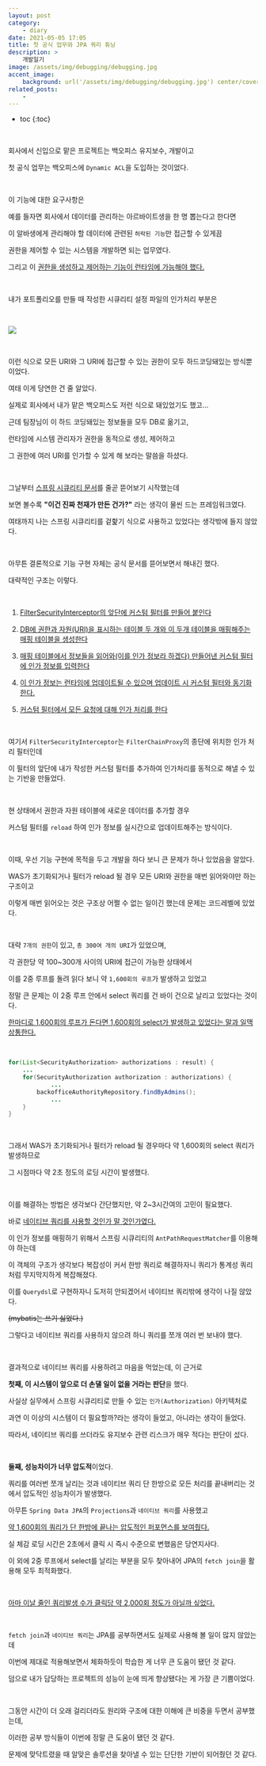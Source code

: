 ```yaml
---
layout: post
category:
    - diary
date: 2021-05-05 17:05
title: 첫 공식 업무와 JPA 쿼리 튜닝
description: >
    개발일기
image: /assets/img/debugging/debugging.jpg
accent_image:
    background: url('/assets/img/debugging/debugging.jpg') center/cover
related_posts:
    -
---
```


* toc
{:toc}
  
&nbsp;  

회사에서 신입으로 맡은 프로젝트는 백오피스 유지보수, 개발이고

첫 공식 업무는 백오피스에 `Dynamic ACL`을 도입하는 것이었다.

&nbsp;  

이 기능에 대한 요구사항은

예를 들자면 회사에서 데이터를 관리하는 아르바이트생을 한 명 뽑는다고 한다면

이 알바생에게 관리해야 할 데이터에 관련된 `허락된 기능`만 접근할 수 있게끔

권한을 제어할 수 있는 시스템을 개발하면 되는 업무였다.

그리고 이 <u>권한을 생성하고 제어하는 기능이 런타임에 가능해야 했다.</u>

&nbsp;  

내가 포트폴리오를 만들 때 작성한 시큐리티 설정 파일의 인가처리 부분은

&nbsp;  

![](https://img1.daumcdn.net/thumb/R1280x0/?scode=mtistory2&fname=https%3A%2F%2Fblog.kakaocdn.net%2Fdn%2FECEhQ%2Fbtq4dMw55YC%2F4VeG4WMAb1PXhHNk2ytc2k%2Fimg.png)

&nbsp;  

이런 식으로 모든 URI와 그 URI에 접근할 수 있는 권한이 모두 하드코딩돼있는 방식뿐이었다.

여태 이게 당연한 건 줄 알았다. 

실제로 회사에서 내가 맡은 백오피스도 저런 식으로 돼있었기도 했고...

근데 팀장님이 이 하드 코딩돼있는 정보들을 모두 DB로 옮기고,

런타임에 시스템 관리자가 권한을 동적으로 생성, 제어하고

그 권한에 여러 URI를 인가할 수 있게 해 보라는 말씀을 하셨다.

&nbsp;  

그날부터 [스프링 시큐리티 문서](https://docs.spring.io/spring-security/site/docs/current/reference/html5/)를 줄곧 뜯어보기 시작했는데

보면 볼수록 **"이건 진짜 천재가 만든 건가?"** 라는 생각이 물씬 드는 프레임워크였다.

여태까지 나는 스프링 시큐리티를 겉핥기 식으로 사용하고 있었다는 생각밖에 들지 않았다.

&nbsp;  

아무튼 결론적으로 기능 구현 자체는 공식 문서를 뜯어보면서 해내긴 했다.

대략적인 구조는 이렇다.

&nbsp;  

1. <u>FilterSecurityInterceptor의 앞단에 커스텀 필터를 만들어 붙인다</u>

2. <u>DB에 권한과 자원(URI)을 표시하는 테이블 두 개와 이 두개 테이블을 매핑해주는 매핑 테이블을 생성한다</u>

3. <u>매핑 테이블에서 정보들을 읽어와(이를 인가 정보라 하겠다) 만들어낸 커스텀 필터에 인가 정보를 입력한다</u>

4. <u>이 인가 정보는 런타임에 업데이트될 수 있으며 업데이트 시 커스텀 필터와 동기화한다.</u>

5. <u>커스텀 필터에서 모든 요청에 대해 인가 처리를 한다</u>

&nbsp;  

여기서 `FilterSecurityInterceptor`는 `FilterChainProxy`의 종단에 위치한 인가 처리 필터인데

이 필터의 앞단에 내가 작성한 커스텀 필터를 추가하여 인가처리를 동적으로 해낼 수 있는 기반을 만들었다.

&nbsp;  

현 상태에서 권한과 자원 테이블에 새로운 데이터를 추가할 경우

커스텀 필터를 `reload` 하여 인가 정보를 실시간으로 업데이트해주는 방식이다.

&nbsp;  

이때, 우선 기능 구현에 목적을 두고 개발을 하다 보니 큰 문제가 하나 있었음을 알았다.

WAS가 초기화되거나 필터가 reload 될 경우 모든 URI와 권한을 매번 읽어와야만 하는 구조이고

이렇게 매번 읽어오는 것은 구조상 어쩔 수 없는 일이긴 했는데 문제는 코드레벨에 있었다.

&nbsp;  

대략 `7개의 권한`이 있고, `총 300여 개의 URI`가 있었으며,

각 권한당 약 100~300개 사이의 URI에 접근이 가능한 상태에서

이를 2중 루프를 돌려 읽다 보니 약 `1,600회의 루프`가 발생하고 있었고

정말 큰 문제는 이 2중 루프 안에서 select 쿼리를 건 바이 건으로 날리고 있었다는 것이다.

<u>한마디로 1,600회의 루프가 돈다면 1,600회의 select가 발생하고 있었다는 말과 일맥상통한다.</u>

&nbsp;  

```java
for(List<SecurityAuthorization> authorizations : result) {
    ...
    for(SecurityAuthorization authorization : authorizations) {
            ...
        backofficeAuthorityRepository.findByAdmins();
            ...
    }
}
```

&nbsp;  

그래서 WAS가 초기화되거나 필터가 reload 될 경우마다 약 1,600회의 select 쿼리가 발생하므로

그 시점마다 약 2초 정도의 로딩 시간이 발생했다.

&nbsp;  

이를 해결하는 방법은 생각보다 간단했지만, 약 2~3시간여의 고민이 필요했다.

바로 <u>네이티브 쿼리를 사용할 것인가 말 것인가였다.</u>

이 인가 정보를 매핑하기 위해서 스프링 시큐리티의 `AntPathRequestMatcher`를 이용해야 하는데

이 객체의 구조가 생각보다 복잡성이 커서 한방 쿼리로 해결하자니 쿼리가 통계성 쿼리처럼 무지막지하게 복잡해졌다.

이를 `Querydsl`로 구현하자니 도저히 안되겠어서 네이티브 쿼리밖에 생각이 나질 않았다. 

~~(mybatis는 쓰기 싫었다.)~~

그렇다고 네이티브 쿼리를 사용하지 않으려 하니 쿼리를 쪼개 여러 번 보내야 했다.

&nbsp;  

결과적으로 네이티브 쿼리를 사용하려고 마음을 먹었는데, 이 근거로

**첫째, 이 시스템이 앞으로 더 손댈 일이 없을 거라는 판단**을 했다.

사실상 실무에서 스프링 시큐리티로 만들 수 있는 `인가(Authorization)` 아키텍처로

과연 이 이상의 시스템이 더 필요할까?라는 생각이 들었고, 아니라는 생각이 들었다. 

따라서, 네이티브 쿼리를 쓰더라도 유지보수 관련 리스크가 매우 적다는 판단이 섰다.

&nbsp;  

**둘째, 성능차이가 너무 압도적**이었다.

쿼리를 여러번 쪼개 날리는 것과 네이티브 쿼리 단 한방으로 모든 처리를 끝내버리는 것에서 압도적인 성능차이가 발생했다.

아무튼 `Spring Data JPA`의 `Projections`과 `네이티브 쿼리`를 사용했고 

<u>약 1,600회의 쿼리가 단 한방에 끝나는 압도적인 퍼포먼스를 보여줬다.</u>

실 체감 로딩 시간은 2초에서 클릭 시 즉시 수준으로 변했음은 당연지사다.

이 외에 2중 루프에서 select를 날리는 부분을 모두 찾아내어 JPA의 `fetch join`을 활용해 모두 최적화했다.

&nbsp;  

<u>아마 이날 줄인 쿼리발생 수가 클릭당 약 2,000회 정도가 아닐까 싶었다.</u>

&nbsp;  

`fetch join`과 `네이티브 쿼리`는 JPA를 공부하면서도 실제로 사용해 볼 일이 많지 않았는데

이번에 제대로 적용해보면서 체화하듯이 학습한 게 너무 큰 도움이 됐던 것 같다.

덤으로 내가 담당하는 프로젝트의 성능이 눈에 띄게 향상됐다는 게 가장 큰 기쁨이었다.

&nbsp;  

그동안 시간이 더 오래 걸리더라도 원리와 구조에 대한 이해에 큰 비중을 두면서 공부했는데,

이러한 공부 방식들이 이번에 정말 큰 도움이 됐던 것 같다.

문제에 맞닥트렸을 때 알맞은 솔루션을 찾아낼 수 있는 단단한 기반이 되어줬던 것 같다.

&nbsp;  
